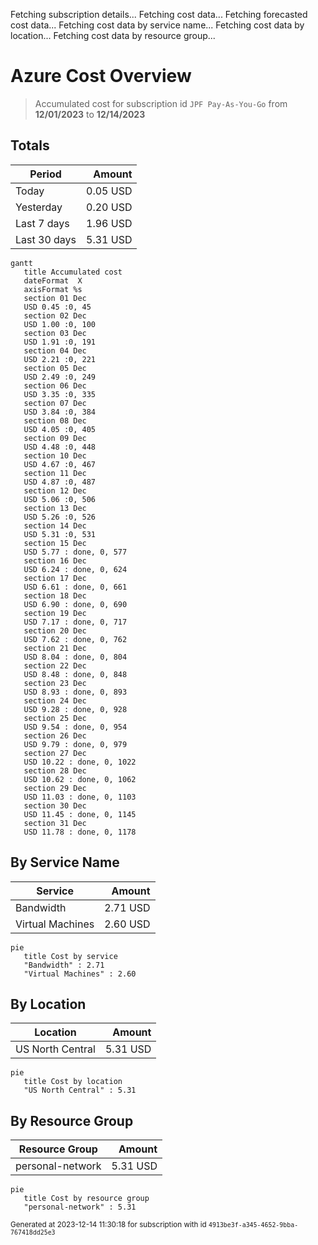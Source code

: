 Fetching subscription details...
Fetching cost data...
Fetching forecasted cost data...
Fetching cost data by service name...
Fetching cost data by location...
Fetching cost data by resource group...
# Azure Cost Overview

> Accumulated cost for subscription id `JPF Pay-As-You-Go` from **12/01/2023** to **12/14/2023**

## Totals

|Period|Amount|
|---|---:|
|Today|0.05 USD|
|Yesterday|0.20 USD|
|Last 7 days|1.96 USD|
|Last 30 days|5.31 USD|

```mermaid
gantt
   title Accumulated cost
   dateFormat  X
   axisFormat %s
   section 01 Dec
   USD 0.45 :0, 45
   section 02 Dec
   USD 1.00 :0, 100
   section 03 Dec
   USD 1.91 :0, 191
   section 04 Dec
   USD 2.21 :0, 221
   section 05 Dec
   USD 2.49 :0, 249
   section 06 Dec
   USD 3.35 :0, 335
   section 07 Dec
   USD 3.84 :0, 384
   section 08 Dec
   USD 4.05 :0, 405
   section 09 Dec
   USD 4.48 :0, 448
   section 10 Dec
   USD 4.67 :0, 467
   section 11 Dec
   USD 4.87 :0, 487
   section 12 Dec
   USD 5.06 :0, 506
   section 13 Dec
   USD 5.26 :0, 526
   section 14 Dec
   USD 5.31 :0, 531
   section 15 Dec
   USD 5.77 : done, 0, 577
   section 16 Dec
   USD 6.24 : done, 0, 624
   section 17 Dec
   USD 6.61 : done, 0, 661
   section 18 Dec
   USD 6.90 : done, 0, 690
   section 19 Dec
   USD 7.17 : done, 0, 717
   section 20 Dec
   USD 7.62 : done, 0, 762
   section 21 Dec
   USD 8.04 : done, 0, 804
   section 22 Dec
   USD 8.48 : done, 0, 848
   section 23 Dec
   USD 8.93 : done, 0, 893
   section 24 Dec
   USD 9.28 : done, 0, 928
   section 25 Dec
   USD 9.54 : done, 0, 954
   section 26 Dec
   USD 9.79 : done, 0, 979
   section 27 Dec
   USD 10.22 : done, 0, 1022
   section 28 Dec
   USD 10.62 : done, 0, 1062
   section 29 Dec
   USD 11.03 : done, 0, 1103
   section 30 Dec
   USD 11.45 : done, 0, 1145
   section 31 Dec
   USD 11.78 : done, 0, 1178
```

## By Service Name

|Service|Amount|
|---|---:|
|Bandwidth|2.71 USD|
|Virtual Machines|2.60 USD|

```mermaid
pie
   title Cost by service
   "Bandwidth" : 2.71
   "Virtual Machines" : 2.60
```

## By Location

|Location|Amount|
|---|---:|
|US North Central|5.31 USD|

```mermaid
pie
   title Cost by location
   "US North Central" : 5.31
```

## By Resource Group

|Resource Group|Amount|
|---|---:|
|personal-network|5.31 USD|

```mermaid
pie
   title Cost by resource group
   "personal-network" : 5.31
```

<sup>Generated at 2023-12-14 11:30:18 for subscription with id `4913be3f-a345-4652-9bba-767418dd25e3`</sup>
